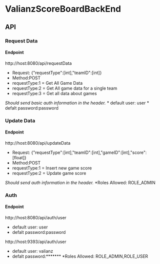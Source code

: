 # ValianzScoreBoardBackEnd
## API

### Request Data
#### Endpoint
  http://host:8080/api/requestData
  
   * Request: {"requestType":[int],"teamID":[int]}
   * Method:POST
   * requestType:1 = Get All Game Data
   * requestType:2 = Get All game data for a single team
   * requestType:3 = Get all data about games
   
   *Should send basic auth information in the header.*
      * default user: user 
      * defalt password:password
   
### Update Data
#### Endpoint
  http://host:8080/api/updateData
  
   * Request: {"requestType":[int],"teamID":[int],"gameID":[int],"score":[float]}
   * Method:POST
   * requestType:1 = Insert new game score
   * requestType:2 = Update game score
   
   *Should send auth information in the header.*
      *Roles Allowed: ROLE_ADMIN
      
### Auth
#### Endpoint 
  http://host:8080/api/auth/user  
  * default user: user 
  * defalt password:password     

  http://host:9393/api/auth/user  
   * default user: valianz 
   * defalt password:*******
   *Roles Allowed: ROLE_ADMIN,ROLE_USER  
    
